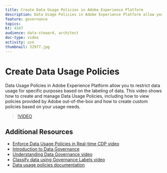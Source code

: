 ```yaml
---
title: Create Data Usage Policies in Adobe Experience Platform
description: Data Usage Policies in Adobe Experience Platform allow you to restrict data usage for specific purposes based on the labeling of data. This video shows how to create and manage Data Usage Policies, including how to view policies provided by Adobe out-of-the-box and how to create custom policies based on your usage needs. 
feature: governance
topics:
kt: 4347
audience: data-steward, architect
doc-type: video
activity: use
thumbnail: 32977.jpg
---
```


# Create Data Usage Policies

Data Usage Policies in Adobe Experience Platform allow you to restrict data usage for specific purposes based on the labeling of data. This video shows how to create and manage Data Usage Policies, including how to view policies provided by Adobe out-of-the-box and how to create custom policies based on your usage needs. 

>[!VIDEO](https://video.tv.adobe.com/v/32977?quality=12&learn=on)

## Additional Resources

* [Enforce Data Usage Policies in Real-time CDP video](enforce-data-usage-policies-in-real-time-cdp.md)
* [Introduction to Data Governance](introduction-to-data-governance.md)
* [Understanding Data Governance video](understanding-data-governance.md)
* [Classify data using Governance Labels video](classify-data-using-governance-labels.md)
* [Data usage policies documentation](https://docs.adobe.com/content/help/en/experience-platform/data-governance/policies/overview.html)

